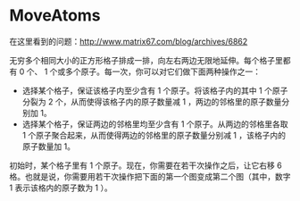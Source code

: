 # MoveAtoms
在这里看到的问题：http://www.matrix67.com/blog/archives/6862

无穷多个相同大小的正方形格子排成一排，向左右两边无限地延伸。每个格子里都有 0 个、 1 个或多个原子。每一次，你可以对它们做下面两种操作之一：  

* 选择某个格子，保证该格子内至少含有 1 个原子。将该格子内的其中 1 个原子分裂为 2 个，从而使得该格子内的原子数量减 1 ，两边的邻格里的原子数量分别加 1。
* 选择某个格子，保证两边的邻格里均至少含有 1 个原子。从两边的邻格里各取 1 个原子聚合起来，从而使得两边的邻格里的原子数量分别减 1 ，该格子内的原子数量加 1。

初始时，某个格子里有 1 个原子。现在，你需要在若干次操作之后，让它右移 6 格。也就是说，你需要用若干次操作把下面的第一个图变成第二个图（其中，数字 1 表示该格内的原子数为 1 ）。
